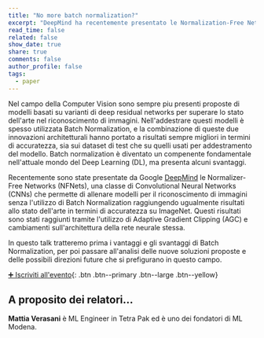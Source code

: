 ```yaml
---
title: "No more batch normalization?"
excerpt: "DeepMind ha recentemente presentato le Normalization-Free Networks, delle CNN che non richiedono l'uso di Batch Normalization. Quali sono i vantaggi?"
read_time: false
related: false
show_date: true
share: true
comments: false
author_profile: false
tags:
  - paper
---
```


Nel campo della Computer Vision sono sempre piu presenti proposte di modelli basati su varianti di deep residual networks per superare lo stato dell'arte nel riconoscimento di immagini. Nell'addestrare questi modelli è spesso utilizzata Batch Normalization, e la combinazione di queste due innovazioni architetturali hanno portato a risultati sempre migliori in termini di accuratezza, sia sui dataset di test che su quelli usati per addestramento del modello. Batch normalization è diventato un compenente fondamentale nell'attuale mondo del Deep Learning (DL), ma presenta alcuni svantaggi.


Recentemente sono state presentate da Google [DeepMind](https://deepmind.com/) le Normalizer-Free Networks (NFNets), una classe di Convolutional Neural Networks (CNNs) che permette di allenare modelli per il riconoscimento di immagini senza l'utilizzo di Batch Normalization raggiungendo ugualmente risultati allo stato dell'arte in termini di accuratezza su ImageNet. Questi risultati sono stati raggiunti tramite l'utilizzo di Adaptive Gradient Clipping (AGC) e cambiamenti sull'architettura della rete neurale stessa.


In questo talk tratteremo prima i vantaggi e gli svantaggi di Batch Normalization, per poi passare all'analisi delle nuove soluzioni proposte e delle possibili direzioni future che si prefigurano in questo campo.


[➕ Iscriviti all'evento](http://mlmodena0321.eventbrite.it/){: .btn .btn--primary .btn--large .btn--yellow}



## A proposito dei relatori...

**Mattia Verasani** è ML Engineer in Tetra Pak ed è uno dei fondatori di ML Modena.
